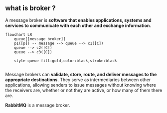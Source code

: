 ## what is broker ?

A message broker is **software that enables applications, systems and services to communicate with each other and exchange information**.

```mermaid
flowchart LR
	queue[[message_broker]]
	p1([p]) -- message --> queue --> c1([C])
	queue --> c2([C])
	queue --> c3([C])
	
	style queue fill:gold,color:black,stroke:black
	
```

Message brokers can **validate, store, route, and deliver messages to the appropriate destinations**. They serve as intermediaries between other applications, allowing senders to issue messages without knowing where the receivers are, whether or not they are active, or how many of them there are.

**RabbitMQ** is a message broker.